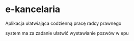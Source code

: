 # e-kancelaria
Aplikacja ułatwiająca codzienną pracę radcy prawnego

system ma za zadanie ułatwić wystawianie pozwów w epu
